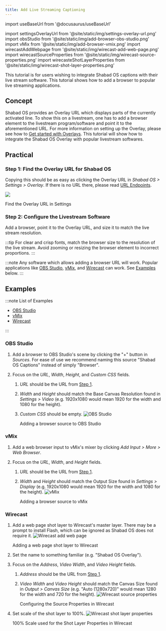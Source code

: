 ```yaml
---
title: Add Live Streaming Captioning
---
```


import useBaseUrl from '@docusaurus/useBaseUrl'

import settingsOverlayUrl from '@site/static/img/settings-overlay-url.png'
import obsStudio from '@site/static/img/add-browser-obs-studio.png'
import vMix from '@site/static/img/add-browser-vmix.png'
import wirecastAddWebpage from '@site/static/img/wirecast-add-web-page.png'
import wirecastSourceProperties from '@site/static/img/wirecast-source-properties.png'
import wirecasteShotLayerProperties from '@site/static/img/wirecast-shot-layer-properties.png'

This tutorial is for users wishing to integrate Shabad OS captions with their live stream software. This tutorial shows how to add a browser to popular live streaming applications.

## Concept

Shabad OS provides an Overlay URL which displays parts of the currently activated line. To show this on a livestream, one has to add a browser element to the livestream program/software and point it to the aforementioned URL. For more information on setting up the Overlay, please see how to [Get started with Overlays](./get-started.md). This tutorial will show how to integrate the Shabad OS Overlay with popular livestream softwares.

## Practical

### Step 1: Find the Overlay URL for Shabad OS

Copying this should be as easy as clicking the Overlay URL in _Shabad OS > Settings > Overlay_. If there is no URL there, please read [URL Endpoints](./../url-endpoints.md).

<img src={settingsOverlayUrl} width={500} />

Find the Overlay URL in Settings

### Step 2: Configure the Livestream Software

Add a browser, point it to the Overlay URL, and size it to match the live stream resolution.

:::tip
For clear and crisp fonts, match the browser size to the resolution of the live stream. Avoid zooming or resizing the browser element to incorrect proportions.
:::

:::note
Any software which allows adding a browser URL will work. Popular applications like [OBS Studio](https://obsproject.com/), [vMix](https://www.vmix.com/), and [Wirecast](https://www.telestream.net/wirecast/overview.htm) can work. See [Examples](#examples) below.
:::

## Examples

:::note List of Examples

- [OBS Studio](#obs-studio)
- [vMix](#vmix)
- [Wirecast](#wirecast)

:::

### OBS Studio

1. Add a browser to OBS Studio's scene by clicking the "+" button in _Sources_. For ease of use we recommend naming this source "Shabad OS Captions" instead of simply "Browser".
2. Focus on the _URL_, _Width_, _Height_, and _Custom CSS_ fields.

   1. _URL_ should be the URL from [Step 1](#step-1-find-the-overlay-url-for-shabad-os).
   2. _Width_ and _Height_ should match the Base Canvas Resolution found in _Settings > Video_ (e.g. 1920x1080 would mean 1920 for the width and 1080 for the height).
   3. _Custom CSS_ should be empty.
      <img src={obsStudio} alt="OBS Studio" width={500} />

      Adding a browser source to OBS Studio

### vMix

1. Add a web browser input to vMix's mixer by clicking _Add Input > More > Web Browser_.
2. Focus on the _URL_, _Width_, and _Height_ fields.

   1. _URL_ should be the URL from [Step 1](#step-1-find-the-overlay-url-for-shabad-os).
   2. _Width_ and _Height_ should match the Output Size found in _Settings > Display_ (e.g. 1920x1080 would mean 1920 for the width and 1080 for the height).
      <img src={vMix} alt="vMix" width={500} />

      Adding a browser source to vMix

### Wirecast

1. Add a web page shot layer to Wirecast's master layer. There may be a prompt to install Flash, which can be ignored as Shabad OS does not require it.
   <img src={wirecastAddWebpage} alt="Wirecast add web page" width={500} />

   Adding a web page shot layer to Wirecast

2. Set the name to something familiar (e.g. "Shabad OS Overlay").

3. Focus on the _Address_, _Video Width_, and _Video Height_ fields.

   1. _Address_ should be the URL from [Step 1](#step-1-find-the-overlay-url-for-shabad-os).
   2. _Video Width_ and _Video Height_ should match the Canvas Size found in _Output > Canvas Size_ (e.g. "Auto (1280x720)" would mean 1280 for the width and 720 for the height).
      <img src={wirecastSourceProperties} alt="Wirecast source properties" width={500} />

      Configuring the Source Properties in Wirecast

4. Set scale of the shot layer to 100%.
   <img src={wirecasteShotLayerProperties} alt="Wirecast shot layer properties" width={500} />

   100% Scale used for the Shot Layer Properties in Wirecast

